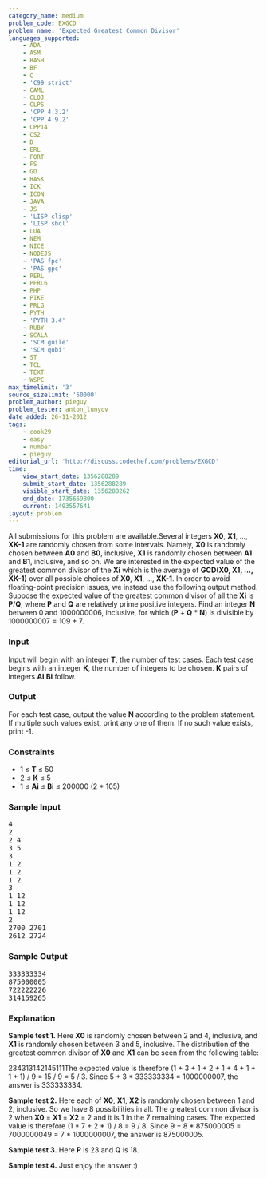 ```yaml
---
category_name: medium
problem_code: EXGCD
problem_name: 'Expected Greatest Common Divisor'
languages_supported:
    - ADA
    - ASM
    - BASH
    - BF
    - C
    - 'C99 strict'
    - CAML
    - CLOJ
    - CLPS
    - 'CPP 4.3.2'
    - 'CPP 4.9.2'
    - CPP14
    - CS2
    - D
    - ERL
    - FORT
    - FS
    - GO
    - HASK
    - ICK
    - ICON
    - JAVA
    - JS
    - 'LISP clisp'
    - 'LISP sbcl'
    - LUA
    - NEM
    - NICE
    - NODEJS
    - 'PAS fpc'
    - 'PAS gpc'
    - PERL
    - PERL6
    - PHP
    - PIKE
    - PRLG
    - PYTH
    - 'PYTH 3.4'
    - RUBY
    - SCALA
    - 'SCM guile'
    - 'SCM qobi'
    - ST
    - TCL
    - TEXT
    - WSPC
max_timelimit: '3'
source_sizelimit: '50000'
problem_author: pieguy
problem_tester: anton_lunyov
date_added: 26-11-2012
tags:
    - cook29
    - easy
    - number
    - pieguy
editorial_url: 'http://discuss.codechef.com/problems/EXGCD'
time:
    view_start_date: 1356288289
    submit_start_date: 1356288289
    visible_start_date: 1356288262
    end_date: 1735669800
    current: 1493557641
layout: problem
---
```

All submissions for this problem are available.Several integers **X0**, **X1**, ..., **XK-1** are randomly chosen from some intervals. Namely, **X0** is randomly chosen between **A0** and **B0**, inclusive, **X1** is randomly chosen between **A1** and **B1**, inclusive, and so on. We are interested in the expected value of the greatest common divisor of the **Xi** which is the average of **GCD(X0, X1, ..., XK-1)** over all possible choices of **X0**, **X1**, ..., **XK-1**. In order to avoid floating-point precision issues, we instead use the following output method. Suppose the expected value of the greatest common divisor of all the **Xi** is **P**/**Q**, where **P** and **Q** are relatively prime positive integers. Find an integer **N** between 0 and 1000000006, inclusive, for which (**P** + **Q** \* **N**) is divisible by 1000000007 = 109 + 7.

### Input

Input will begin with an integer **T**, the number of test cases. Each test case begins with an integer **K**, the number of integers to be chosen. **K** pairs of integers **Ai** **Bi** follow.

### Output

For each test case, output the value **N** according to the problem statement. If multiple such values exist, print any one of them. If no such value exists, print -1.

### Constraints

- 1 ≤ **T** ≤ 50
- 2 ≤ **K** ≤ 5
- 1 ≤ **Ai** ≤ **Bi** ≤ 200000 (2 \* 105)

### Sample Input

<pre>4
2
2 4
3 5
3
1 2
1 2
1 2
3
1 12
1 12
1 12
2
2700 2701
2612 2724
</pre>
### Sample Output

<pre>333333334
875000005
722222226
314159265
</pre>
### Explanation

**Sample test 1.** Here **X0** is randomly chosen between 2 and 4, inclusive, and **X1** is randomly chosen between 3 and 5, inclusive. The distribution of the greatest common divisor of **X0** and **X1** can be seen from the following table:

234313142145111The expected value is therefore (1 + 3 + 1 + 2 + 1 + 4 + 1 + 1 + 1) / 9 = 15 / 9 = 5 / 3.
Since 5 + 3 \* 333333334 = 1000000007, the answer is 333333334.

**Sample test 2.** Here each of **X0**, **X1**, **X2** is randomly chosen between 1 and 2, inclusive. So we have 8 possibilities in all. The greatest common divisor is 2 when **X0** = **X1** = **X2** = 2 and it is 1 in the 7 remaining cases. The expected value is therefore (1 \* 7 + 2 \* 1) / 8 = 9 / 8. Since 9 + 8 \* 875000005 = 7000000049 = 7 \* 1000000007, the answer is 875000005.

**Sample test 3.** Here **P** is 23 and **Q** is 18.

**Sample test 4.** Just enjoy the answer :)
